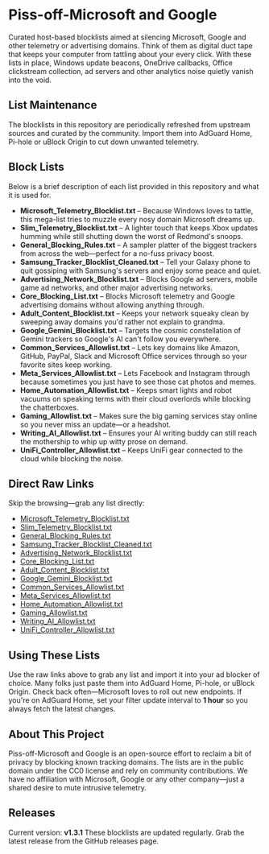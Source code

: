 # Piss-off-Microsoft and Google
Curated host-based blocklists aimed at silencing Microsoft, Google and other
telemetry or advertising domains. Think of them as digital duct tape that keeps
your computer from tattling about your every click. With these lists in place,
Windows update beacons, OneDrive callbacks, Office clickstream collection, ad
servers and other analytics noise quietly vanish into the void.

## List Maintenance
The blocklists in this repository are periodically refreshed from upstream
sources and curated by the community. Import them into AdGuard Home, Pi-hole or
uBlock Origin to cut down unwanted telemetry.

## Block Lists

Below is a brief description of each list provided in this repository and what it is used for.

- **Microsoft_Telemetry_Blocklist.txt** – Because Windows loves to tattle, this mega-list tries to muzzle every nosy domain Microsoft dreams up.
- **Slim_Telemetry_Blocklist.txt** – A lighter touch that keeps Xbox updates humming while still shutting down the worst of Redmond's snoops.
- **General_Blocking_Rules.txt** – A sampler platter of the biggest trackers from across the web—perfect for a no-fuss privacy boost.
- **Samsung_Tracker_Blocklist_Cleaned.txt** – Tell your Galaxy phone to quit gossiping with Samsung's servers and enjoy some peace and quiet.
- **Advertising_Network_Blocklist.txt** – Blocks Google ad servers, mobile game ad networks, and other major advertising networks.
- **Core_Blocking_List.txt** – Blocks Microsoft telemetry and Google advertising domains without allowing anything through.
- **Adult_Content_Blocklist.txt** – Keeps your network squeaky clean by sweeping away domains you'd rather not explain to grandma.
- **Google_Gemini_Blocklist.txt** – Targets the cosmic constellation of Gemini trackers so Google's AI can't follow you everywhere.
- **Common_Services_Allowlist.txt** – Lets key domains like Amazon, GitHub, PayPal, Slack and Microsoft Office services through so your favorite sites keep working.
- **Meta_Services_Allowlist.txt** – Lets Facebook and Instagram through because sometimes you just have to see those cat photos and memes.
- **Home_Automation_Allowlist.txt** – Keeps smart lights and robot vacuums on speaking terms with their cloud overlords while blocking the chatterboxes.
- **Gaming_Allowlist.txt** – Makes sure the big gaming services stay online so you never miss an update—or a headshot.
- **Writing_AI_Allowlist.txt** – Ensures your AI writing buddy can still reach the mothership to whip up witty prose on demand.
- **UniFi_Controller_Allowlist.txt** – Keeps UniFi gear connected to the cloud while blocking the noise.

## Direct Raw Links
Skip the browsing—grab any list directly:

- [Microsoft_Telemetry_Blocklist.txt](https://raw.githubusercontent.com/talonric332/Piss-off-Microsoft/main/Microsoft_Telemetry_Blocklist.txt)
- [Slim_Telemetry_Blocklist.txt](https://raw.githubusercontent.com/talonric332/Piss-off-Microsoft/main/Slim_Telemetry_Blocklist.txt)
- [General_Blocking_Rules.txt](https://raw.githubusercontent.com/talonric332/Piss-off-Microsoft/main/General_Blocking_Rules.txt)
- [Samsung_Tracker_Blocklist_Cleaned.txt](https://raw.githubusercontent.com/talonric332/Piss-off-Microsoft/main/Samsung_Tracker_Blocklist_Cleaned.txt)
- [Advertising_Network_Blocklist.txt](https://raw.githubusercontent.com/talonric332/Piss-off-Microsoft/main/Advertising_Network_Blocklist.txt)
- [Core_Blocking_List.txt](https://raw.githubusercontent.com/talonric332/Piss-off-Microsoft/main/Core_Blocking_List.txt)
- [Adult_Content_Blocklist.txt](https://raw.githubusercontent.com/talonric332/Piss-off-Microsoft/main/Adult_Content_Blocklist.txt)
- [Google_Gemini_Blocklist.txt](https://raw.githubusercontent.com/talonric332/Piss-off-Microsoft/main/Google_Gemini_Blocklist.txt)
- [Common_Services_Allowlist.txt](https://raw.githubusercontent.com/talonric332/Piss-off-Microsoft/main/Common_Services_Allowlist.txt)
- [Meta_Services_Allowlist.txt](https://raw.githubusercontent.com/talonric332/Piss-off-Microsoft/main/Meta_Services_Allowlist.txt)
- [Home_Automation_Allowlist.txt](https://raw.githubusercontent.com/talonric332/Piss-off-Microsoft/main/Home_Automation_Allowlist.txt)
- [Gaming_Allowlist.txt](https://raw.githubusercontent.com/talonric332/Piss-off-Microsoft/main/Gaming_Allowlist.txt)
- [Writing_AI_Allowlist.txt](https://raw.githubusercontent.com/talonric332/Piss-off-Microsoft/main/Writing_AI_Allowlist.txt)
- [UniFi_Controller_Allowlist.txt](https://raw.githubusercontent.com/talonric332/Piss-off-Microsoft/main/UniFi_Controller_Allowlist.txt)

## Using These Lists
Use the raw links above to grab any list and import it into your ad blocker of choice. Many folks just paste them into AdGuard Home, Pi-hole, or uBlock Origin. Check back often—Microsoft loves to roll out new endpoints. If you're on AdGuard Home, set your filter update interval to **1 hour** so you always fetch the latest changes.

## About This Project
Piss-off-Microsoft and Google is an open-source effort to reclaim a bit of
privacy by blocking known tracking domains. The lists are in the public domain
under the CC0 license and rely on community contributions. We have no
affiliation with Microsoft, Google or any other company—just a shared desire to
mute intrusive telemetry.

## Releases
Current version: **v1.3.1**
These blocklists are updated regularly. Grab the latest release from the GitHub releases page.


